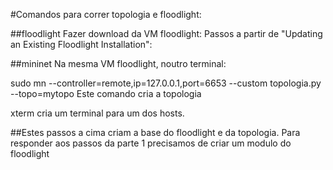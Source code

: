 #Comandos para correr topologia e floodlight:

##floodlight
Fazer download da VM floodlight:
Passos a partir de "Updating an Existing Floodlight Installation":

##mininet
Na mesma VM floodlight, noutro terminal:

sudo mn --controller=remote,ip=127.0.0.1,port=6653 --custom topologia.py --topo=mytopo
Este comando cria a topologia

xterm <host> cria um terminal para um dos hosts.

##Estes passos a cima criam a base do floodlight e da topologia. Para responder aos passos da parte 1 precisamos de criar um modulo do floodlight


